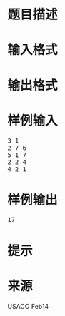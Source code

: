 

# 题目描述



# 输入格式



# 输出格式



# 样例输入


<pre>3 1
2 7 6
5 1 7
2 2 4
4 2 1
</pre>

# 样例输出


<pre>17</pre>

# 提示



# 来源


<p>
USACO Feb14
</p>
